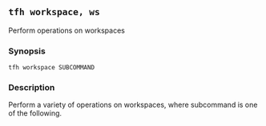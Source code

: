 ## `tfh workspace, ws`

Perform operations on workspaces

### Synopsis

    tfh workspace SUBCOMMAND

### Description

Perform a variety of operations on workspaces, where subcommand is one of the following.

